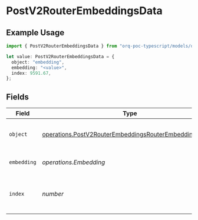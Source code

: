 # PostV2RouterEmbeddingsData

## Example Usage

```typescript
import { PostV2RouterEmbeddingsData } from "orq-poc-typescript/models/operations";

let value: PostV2RouterEmbeddingsData = {
  object: "embedding",
  embedding: "<value>",
  index: 9591.67,
};
```

## Fields

| Field                                                                                                                              | Type                                                                                                                               | Required                                                                                                                           | Description                                                                                                                        |
| ---------------------------------------------------------------------------------------------------------------------------------- | ---------------------------------------------------------------------------------------------------------------------------------- | ---------------------------------------------------------------------------------------------------------------------------------- | ---------------------------------------------------------------------------------------------------------------------------------- |
| `object`                                                                                                                           | [operations.PostV2RouterEmbeddingsRouterEmbeddingsObject](../../models/operations/postv2routerembeddingsrouterembeddingsobject.md) | :heavy_check_mark:                                                                                                                 | The object type, which is always "embedding".                                                                                      |
| `embedding`                                                                                                                        | *operations.Embedding*                                                                                                             | :heavy_check_mark:                                                                                                                 | The embedding result.                                                                                                              |
| `index`                                                                                                                            | *number*                                                                                                                           | :heavy_check_mark:                                                                                                                 | The index of the embedding in the list of embeddings.                                                                              |